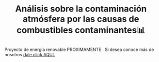 # <p align="center"> Análisis sobre la contaminación atmósfera por las causas de combustibles contaminantes📊 </p>

Proyecto de energía renovable PROXIMAMENTE . 
Si desea conoce más de nosotros [dale click AQUI.](https://github.com/Dooncito/fundamentos-de-dise-o/blob/main/FdD/Entregables/Sobre_nosotros.md)



